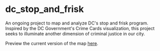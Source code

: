 # dc_stop_and_frisk
An ongoing project to map and analyze DC's stop and frisk program. Inspired by the DC Government's Crime Cards visualization, this project seeks to illuminate another dimension of criminal justice in our city.

Preview the current version of the map [here](https://rawgit.com/mahkah/dc_stop_and_frisk/master/index.html "DC Stop and Frisk map").
